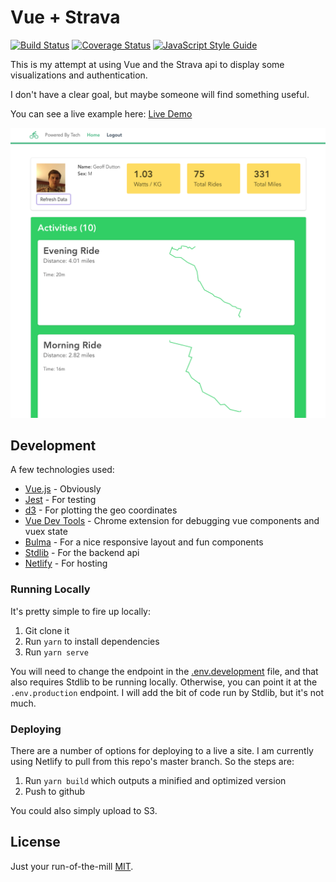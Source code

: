 # Vue + Strava

[![Build Status](https://travis-ci.org/geoffdutton/getpoweredby.tech.svg?branch=master)](https://travis-ci.org/geoffdutton/getpoweredby.tech)
[![Coverage Status](https://coveralls.io/repos/github/geoffdutton/getpoweredby.tech/badge.svg?branch=master)](https://coveralls.io/github/geoffdutton/getpoweredby.tech?branch=master)
[![JavaScript Style Guide](https://img.shields.io/badge/code_style-standard-brightgreen.svg)](https://standardjs.com)


This is my attempt at using Vue and the Strava api to display some visualizations and authentication.

I don't have a clear goal, but maybe someone will find something useful.

You can see a live example here: [Live Demo](https://beta.getpoweredby.tech/)

![Screenshot](screenshot.png)

## Development
A few technologies used:
* [Vue.js](https://vuejs.org/) - Obviously
* [Jest](https://github.com/facebook/jest) - For testing
* [d3](https://d3js.org/) - For plotting the geo coordinates
* [Vue Dev Tools](https://github.com/vuejs/vue-devtools) - Chrome extension for debugging vue components and vuex state
* [Bulma](https://bulma.io/) - For a nice responsive layout and fun components
* [Stdlib](https://stdlib.com/#) - For the backend api
* [Netlify](https://www.netlify.com/) - For hosting

### Running Locally
It's pretty simple to fire up locally:
1. Git clone it
2. Run `yarn` to install dependencies
3. Run `yarn serve`

You will need to change the endpoint in the [.env.development](.env.development) file, and that also requires Stdlib to be running locally. Otherwise, you can point it at the `.env.production` endpoint. I will add the bit of code run by Stdlib, but it's not much.

### Deploying
There are a number of options for deploying to a live a site. I am currently using Netlify to pull from this repo's master branch. So the steps are:
1. Run `yarn build` which outputs a minified and optimized version
2. Push to github

You could also simply upload to S3.

## License
Just your run-of-the-mill [MIT](https://opensource.org/licenses/MIT).
